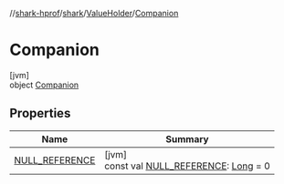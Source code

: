 //[shark-hprof](../../../../index.md)/[shark](../../index.md)/[ValueHolder](../index.md)/[Companion](index.md)

# Companion

[jvm]\
object [Companion](index.md)

## Properties

| Name | Summary |
|---|---|
| [NULL_REFERENCE](-n-u-l-l_-r-e-f-e-r-e-n-c-e.md) | [jvm]<br>const val [NULL_REFERENCE](-n-u-l-l_-r-e-f-e-r-e-n-c-e.md): [Long](https://kotlinlang.org/api/latest/jvm/stdlib/kotlin/-long/index.html) = 0 |
